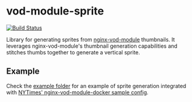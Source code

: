 # vod-module-sprite

[![Build Status](https://github.com/fsouza/vod-module-sprite/workflows/Build/badge.svg)](https://github.com/fsouza/vod-module-sprite/actions?query=branch:main+workflow:Build)

Library for generating sprites from
[nginx-vod-module](https://github.com/kaltura/nginx-vod-module) thumbnails. It
leverages nginx-vod-module's thumbnail generation capabilities and stitches
thumbs together to generate a vertical sprite.

## Example

Check the [example folder](/example) for an example of sprite generation integrated with
[NYTimes' nginx-vod-module-docker sample
config](https://github.com/NYTimes/nginx-vod-module-docker/tree/master/examples).
